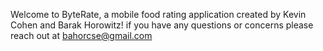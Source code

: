 Welcome to ByteRate, a mobile food rating application 
created by Kevin Cohen and Barak Horowitz!
if you have any questions or concerns please reach out at
bahorcse@gmail.com